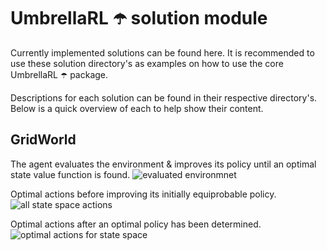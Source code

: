 # UmbrellaRL ☂️ solution module

Currently implemented solutions can be found here.
It is recommended to use these solution directory's as examples on how to use the core UmbrellaRL ☂️ package.

Descriptions for each solution can be found in their respective directory's.
Below is a quick overview of each to help show their content.

## GridWorld

The agent evaluates the environment & improves its policy until an optimal state value function is found.
![evaluated environmnet](https://github.com/ctorrington/UmbrellaRL/blob/dev/Solutions/GridWorld/media/history.png?raw=true)

Optimal actions before improving its initially equiprobable policy.
![all state space actions](https://github.com/ctorrington/UmbrellaRL/blob/dev/Solutions/GridWorld/media/state_value_function_with_all_action_annotations.png?raw=true)

Optimal actions after an optimal policy has been determined.
![optimal actions for state space](https://github.com/ctorrington/UmbrellaRL/blob/dev/Solutions/GridWorld/media/state_value_function_with_greedy_action_annotations.png?raw=true)
